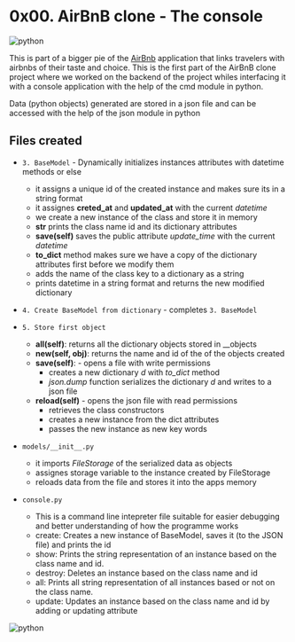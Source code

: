 # 0x00. AirBnB clone - The console

![python](https://media.istockphoto.com/id/1045287634/photo/airbnb-amazon-ebay-news-and-other-apps-on-iphone-screen.jpg?s=612x612&w=0&k=20&c=f0e0WqGf9KZ12Cxg-Eg383aKuzbyamYsJWrkchWQ75w=)

This is part of a bigger pie of the [AirBnb](https://www.airbnb.com/) application that links travelers with airbnbs of their taste and choice.
This is the first part of the AirBnB clone project where we worked on the backend of the project whiles interfacing it with a console application with the help of the cmd module in python.

Data (python objects) generated are stored in a json file and can be accessed with the help of the json module in python
## Files created
- `3. BaseModel` - Dynamically initializes instances attributes with datetime methods
	or else
	- it assigns a unique id of the created instance and makes sure its in a string format
	- it assignes **creted_at** and **updated_at** with the current *datetime*
	- we create a new instance of the class and store it in memory
	- **__str__** prints the class name id and its dictionary attributes
	- **save(self)** saves the public attribute *update_time* with the current *datetime*
	- **to_dict** method makes sure we have a copy of the dictionary attributes first before we modify them
	- adds the name of the class key to a dictionary as a string
	- prints datetime in a string format and returns the new modified dictionary

- `4. Create BaseModel from dictionary` - completes `3. BaseModel`

- `5. Store first object` 
	- **all(self)**: returns all the dictionary objects stored in  __objects
	- **new(self, obj)**: returns the name and id of the of the objects created
	- **save(self)**: - opens a file with write permissions
		- creates a new dictionary *d* with *to_dict* method
		- *json.dump* function serializes the dictionary *d* and writes to a json file
	- **reload(self)** - opens the json file with read permissions
		- retrieves the class constructors
		- creates a new instance from the dict attributes
		- passes the new instance as new key words

- `models/__init__.py`
	- it imports *FileStorage* of the serialized data as objects
	- assignes storage variable to the instance created by FileStorage
	- reloads data from the file and stores it into the apps memory

- `console.py`
	- This is a command line intepreter file suitable for easier debugging and better understanding of how the programme works
	- create: Creates a new instance of BaseModel, saves it (to the JSON file) and prints the id
	- show: Prints the string representation of an instance based on the class name and id.
	- destroy: Deletes an instance based on the class name and id
	- all: Prints all string representation of all instances based or not on the class name.
	- update: Updates an instance based on the class name and id by adding or updating attribute

![python](https://s3.amazonaws.com/alx-intranet.hbtn.io/uploads/medias/2018/6/815046647d23428a14ca.png?X-Amz-Algorithm=AWS4-HMAC-SHA256&X-Amz-Credential=AKIARDDGGGOUSBVO6H7D%2F20230812%2Fus-east-1%2Fs3%2Faws4_request&X-Amz-Date=20230812T101323Z&X-Amz-Expires=86400&X-Amz-SignedHeaders=host&X-Amz-Signature=7721839cc7d9bc131240e215f6df3891abcb5c37bbe55e60aa9d1df55d9841b3)
